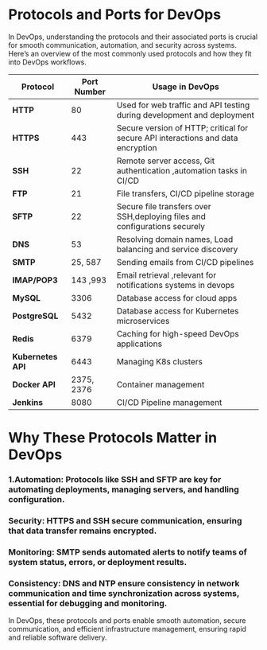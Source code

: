 # **Protocols and Ports for DevOps**  

In DevOps, understanding the protocols and their associated ports is crucial for smooth communication, automation, and security across systems. Here’s an overview of the most commonly used protocols and how they fit into DevOps workflows.  

| **Protocol** | **Port Number** | **Usage in DevOps** |  
|-------------|--------------|--------------------|
| **HTTP**    | 80           | Used for web traffic and API testing during development and deployment |  
| **HTTPS**   | 443          | Secure version of HTTP; critical for secure API interactions and data encryption | 
| **SSH**     | 22           | Remote server access, Git authentication ,automation tasks in CI/CD|  
| **FTP**     | 21           | File transfers, CI/CD pipeline storage |  
| **SFTP**    | 22           | Secure file transfers over SSH,deploying files and configurations securely|  
| **DNS**     | 53           | Resolving domain names, Load balancing and service discovery |  
| **SMTP**    | 25, 587      | Sending emails from CI/CD pipelines |  
| **IMAP/POP3** | 143 ,993  | Email retrieval ,relevant for notifications systems in devops |  
| **MySQL**   | 3306         | Database access for cloud apps |  
| **PostgreSQL** | 5432      | Database access for Kubernetes microservices |  
| **Redis**   | 6379         | Caching for high-speed DevOps applications |  
| **Kubernetes API** | 6443  | Managing K8s clusters |  
| **Docker API** | 2375, 2376 | Container management |  
| **Jenkins**  | 8080        | CI/CD Pipeline management |  


# **Why These Protocols Matter in DevOps**
### 1.Automation: Protocols like SSH and SFTP are key for automating deployments, managing servers, and handling configuration.  
### Security: HTTPS and SSH secure communication, ensuring that data transfer remains encrypted.  
### Monitoring: SMTP sends automated alerts to notify teams of system status, errors, or deployment results.  
### Consistency: DNS and NTP ensure consistency in network communication and time synchronization across systems, essential for debugging and monitoring.    

In DevOps, these protocols and ports enable smooth automation, secure communication, and efficient infrastructure management, ensuring rapid and reliable software delivery.